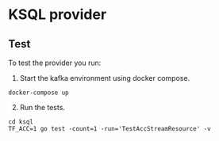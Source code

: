 # KSQL provider

## Test

To test the provider you run:

1. Start the kafka environment using docker compose.

```
docker-compose up
```

2. Run the tests.

```
cd ksql
TF_ACC=1 go test -count=1 -run='TestAccStreamResource' -v
```
